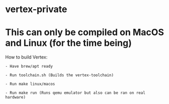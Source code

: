 # vertex-private

# This can only be compiled on MacOS and Linux (for the time being)

How to build Vertex:

    - Have brew/apt ready
    
    - Run toolchain.sh (Builds the vertex-toolchain)
    
    - Run make linux/macos
    
    - Run make run (Runs qemu emulator but also can be ran on real hardware)
    

